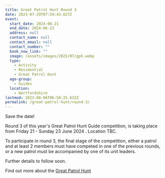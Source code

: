 ```yaml
---
title: Great Patrol Hunt Round 3
date: 2023-07-29T07:59:43.627Z
event:
  start_date: 2024-06-21
  end_date: 2024-06-23
  address: null
  contact_name: null
  contact_email: null
  contact_number: ""
  book_now_link: ""
  image: /assets/images/2023/07/gph.webp
  type:
    - Activity
    - Residential
    - Great Patrol Hunt
  age-group:
    - Guides
  location:
    - Hertfordshire
lastmod: 2023-08-06T06:58:25.632Z
permalink: /great-patrol-hunt/round-3/
---
```

Save the date!

Round 3 of this year's Great Patrol Hunt Guide competition, is taking place from Friday 21 - Sunday 23 June 2024 . Location TBC.

To participate in round 3, the final stage of the competition, either a patrol and at least 2 members must have competed in one of the previous rounds, or a new patrol must be accompanied by one of its unit leaders.

Further details to follow soon.

Find out more about the [Great Patrol Hunt](/great-patrol-hunt/)
